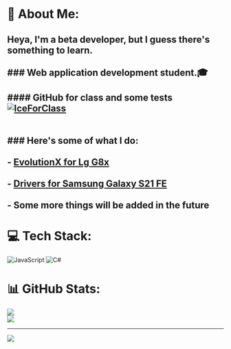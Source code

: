 # 💫 About Me:
## Heya, I'm a beta developer, but I guess there's something to learn.<br><br>### Web application development student.🎓<br><br>#### GitHub for class and some tests<br>[<img alt="IceForClass" src="https://images.weserv.nl/?url=https://avatars.githubusercontent.com/u/146034810?v=4&w=45&fit=cover&mask=circle&maxage=7d" />](https://github.com/IceForClass)<br><br><br>### Here's some of what I do:<br><br>- [EvolutionX for Lg G8x](https://github.com/Icesito68/Evolution-X-Lg-G8x)<br><br>- [Drivers for Samsung Galaxy S21 FE](https://github.com/IceForClass/Galaxy_S21_FE_5G_Drivers)<br><br>- Some more things will be added in the future


# 💻 Tech Stack:
![JavaScript](https://img.shields.io/badge/javascript-%23323330.svg?style=for-the-badge&logo=javascript&logoColor=%23F7DF1E) ![C#](https://img.shields.io/badge/c%23-%23239120.svg?style=for-the-badge&logo=csharp&logoColor=white)
# 📊 GitHub Stats:
![](https://github-readme-stats.vercel.app/api?username=Icesito68&theme=transparent&hide_border=true&include_all_commits=false&count_private=false)<br/>
![](https://github-readme-stats.vercel.app/api/top-langs/?username=Icesito68&theme=transparent&hide_border=true&include_all_commits=false&count_private=false&layout=compact)

---
[![](https://visitcount.itsvg.in/api?id=Icesito68&icon=0&color=0)](https://visitcount.itsvg.in)

<!-- Proudly created with GPRM ( https://gprm.itsvg.in ) -->
